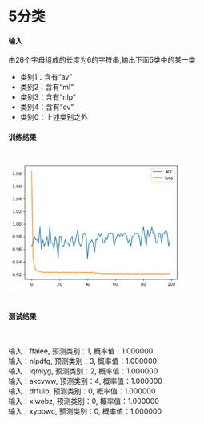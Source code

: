 # 5分类

#### 输入
 由26个字母组成的长度为6的字符串,输出下面5类中的某一类
* 类别1：含有“av”
* 类别2：含有“ml”
* 类别3：含有“nlp”
* 类别4：含有“cv”
* 类别0：上述类别之外

#### 训练结果
<br>
<img width=350 src="./result/loss_acc.png">  

<br>
<br>

#### 测试结果
<br>

输入：ffaiee, 预测类别：1, 概率值：1.000000  
输入：nlpdfg, 预测类别：3, 概率值：1.000000  
输入：lqmlyg, 预测类别：2, 概率值：1.000000  
输入：akcvww, 预测类别：4, 概率值：1.000000  
输入：drfuib, 预测类别：0, 概率值：1.000000  
输入：xlwebz, 预测类别：0, 概率值：1.000000  
输入：xypowc, 预测类别：0, 概率值：1.000000
